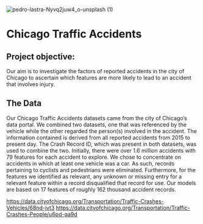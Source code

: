 ![pedro-lastra-Nyvq2juw4_o-unsplash (1)](https://user-images.githubusercontent.com/75818628/129616561-9e4b9e88-1bce-499f-89b1-88dc448d0dcc.jpg)
# Chicago Traffic Accidents

## Project objective: 
Our aim is to investigate the factors of reported accidents in the city of Chicago to ascertain which features are more likely to lead to an accident that involves injury.

## The Data
Our Chicago Traffic Accidents datasets came from the city of Chicago’s data portal. We combined two datasets, one that was referenced by the vehicle while the other regarded the person(s) involved in the accident. The information contained is derived from all reported accidents from 2015 to present day. The Crash Record ID, which was present in both datasets, was used to combine the two. Initially, there were over 1.6 million accidents with 79 features for each accident to explore. We chose to concentrate on accidents in which at least one vehicle was a car.  As such, records pertaining to cyclists and pedestrians were eliminated. Furthermore, for the features we identified as relevant, any unknown or missing entry for a relevant feature within a record disqualified that record for use. Our models are based on 17 features of roughly 162 thousand accident records. 

https://data.cityofchicago.org/Transportation/Traffic-Crashes-Vehicles/68nd-jvt3
https://data.cityofchicago.org/Transportation/Traffic-Crashes-People/u6pd-qa9d














